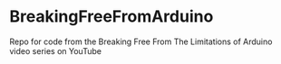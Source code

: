 # BreakingFreeFromArduino
Repo for code from the Breaking Free From The Limitations of Arduino video series on YouTube

